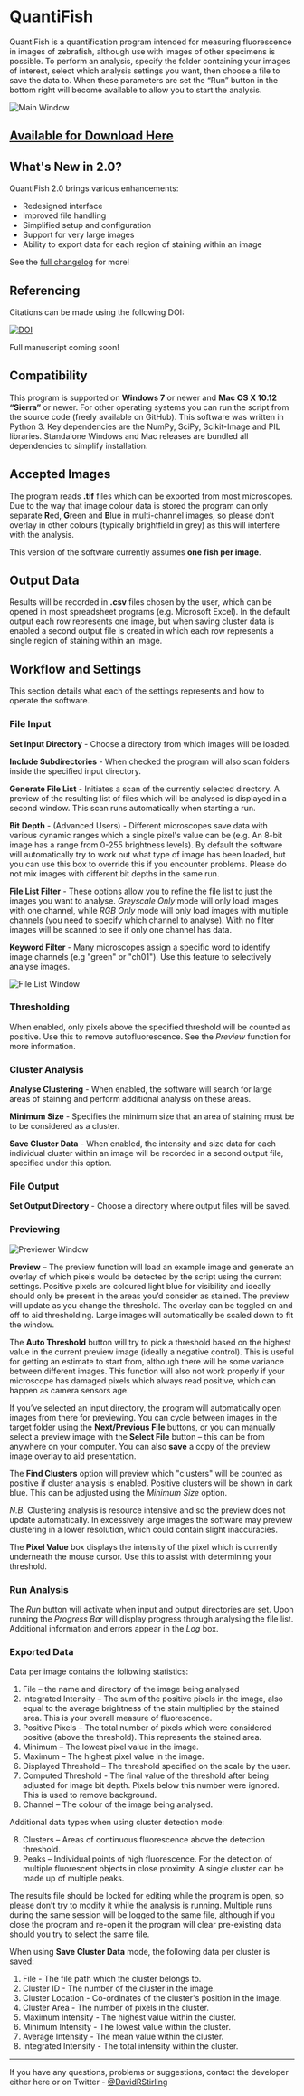 # QuantiFish

  QuantiFish is a quantification program intended for measuring fluorescence in images of zebrafish, although use with images of other specimens is possible. To perform an analysis, specify the folder containing your images of interest, select which analysis settings you want, then choose a file to save the data to. When these parameters are set the “Run” button in the bottom right will become available to allow you to start the analysis.
  
  ![Main Window](https://i.imgur.com/IY0PXlO.png "Main Window")


## [Available for Download Here](https://github.com/DavidStirling/QuantiFish/releases/)


##  What's New in 2.0?
  QuantiFish 2.0 brings various enhancements:
  - Redesigned interface
  - Improved file handling 
  - Simplified setup and configuration
  - Support for very large images
  - Ability to export data for each region of staining within an image
  
  See the [full changelog](https://github.com/DavidStirling/QuantiFish/blob/master/ChangeLog.txt) for more!
  
##  Referencing
 Citations can be made using the following DOI:
 
 [![DOI](https://zenodo.org/badge/DOI/10.5281/zenodo.1298429.svg)](https://doi.org/10.5281/zenodo.1298429)
 
 Full manuscript coming soon!


##  Compatibility
  This program is supported on **Windows 7** or newer and **Mac OS X 10.12 “Sierra”** or newer. For other operating systems you can run the script from the source code (freely available on GitHub). This software was written in Python 3. Key dependencies are the NumPy, SciPy, Scikit-Image and PIL libraries. Standalone Windows and Mac releases are bundled all dependencies to simplify installation.


## Accepted Images
  The program reads **.tif** files which can be exported from most microscopes. Due to the way that image colour data is stored the program can only separate **R**ed, **G**reen and **B**lue in multi-channel images, so please don’t overlay in other colours (typically brightfield in grey) as this will interfere with the analysis.
  
  This version of the software currently assumes **one fish per image**.

  
  
## Output Data
  Results will be recorded in **.csv** files chosen by the user, which can be opened in most spreadsheet programs (e.g. Microsoft Excel). In the default output each row represents one image, but when saving cluster data is enabled a second output file is created in which each row represents a single region of staining within an image.
  
## Workflow and Settings
  This section details what each of the settings represents and how to operate the software.
  
###  File Input

**Set Input Directory** - Choose a directory from which images will be loaded.

**Include Subdirectories** - When checked the program will also scan folders inside the specified input directory.

**Generate File List** - Initiates a scan of the currently selected directory. A preview of the resulting list of files which will be analysed is displayed in a second window. This scan runs automatically when starting a run.
  
**Bit Depth** - (Advanced Users) - Different microscopes save data with various dynamic ranges which a single pixel's value can be (e.g. An 8-bit image has a range from 0-255 brightness levels). By default the software will automatically try to work out what type of image has been loaded, but you can use this box to override this if you encounter problems. Please do not mix images with different bit depths in the same run.

**File List Filter** - These options allow you to refine the file list to just the images you want to analyse. *Greyscale Only* mode will only load images with one channel, while *RGB Only* mode will only load images with multiple channels (you need to specify which channel to analyse). With no filter images will be scanned to see if only one channel has data.

**Keyword Filter** - Many microscopes assign a specific word to identify image channels (e.g "green" or "ch01"). Use this feature to selectively analyse images.

  ![File List Window](https://i.imgur.com/l1UZ0Tp.png "File List Window")

### Thresholding

When enabled, only pixels above the specified threshold will be counted as positive. Use this to remove autofluorescence. See the *Preview* function for more information.

### Cluster Analysis

**Analyse Clustering** - When enabled, the software will search for large areas of staining and perform additional analysis on these areas.

**Minimum Size** - Specifies the minimum size that an area of staining must be to be considered as a cluster.

**Save Cluster Data** - When enabled, the intensity and size data for each individual cluster within an image will be recorded in a second output file, specified under this option.


###  File Output

**Set Output Directory** - Choose a directory where output files will be saved.
  

### Previewing

  ![Previewer Window](https://i.imgur.com/Mgxe6lO.png "Previewer Window" )

**Preview** – The preview function will load an example image and generate an overlay of which pixels would be detected by the script using the current settings. Positive pixels are coloured light blue for visibility and ideally should only be present in the areas you’d consider as stained. The preview will update as you change the threshold. The overlay can be toggled on and off to aid thresholding. Large images will automatically be scaled down to fit the window.

The **Auto Threshold** button will try to pick a threshold based on the highest value in the current preview image (ideally a negative control). This is useful for getting an estimate to start from, although there will be some variance between different images. This function will also not work properly if your microscope has damaged pixels which always read positive, which can happen as camera sensors age.

If you’ve selected an input directory, the program will automatically open images from there for previewing. You can cycle between images in the target folder using the **Next/Previous File** buttons, or you can manually select a preview image with the **Select File** button – this can be from anywhere on your computer. You can also **save** a copy of the preview image overlay to aid presentation.

The **Find Clusters** option will preview which "clusters" will be counted as positive if cluster analysis is enabled. Positive clusters will be shown in dark blue. This can be adjusted using the *Minimum Size* option.

*N.B.* Clustering analysis is resource intensive and so the preview does not update automatically. In excessively large images the software may preview clustering in a lower resolution, which could contain slight inaccuracies.
  
The **Pixel Value** box displays the intensity of the pixel which is currently underneath the mouse cursor. Use this to assist with determining your threshold.
  
###  Run Analysis
 
 The *Run* button will activate when input and output directories are set. Upon running the *Progress Bar* will display progress through analysing the file list. Additional information and errors appear in the *Log* box.
 
 
###  Exported Data
 
Data per image contains the following statistics:
1.	File – the name and directory of the image being analysed
2.	Integrated Intensity – The sum of the positive pixels in the image, also equal to the average brightness of the stain multiplied by the stained area. This is your overall measure of fluorescence.
3.	Positive Pixels – The total number of pixels which were considered positive (above the threshold). This represents the stained area.
4.	Minimum – The lowest pixel value in the image.
5.	Maximum – The highest pixel value in the image.
6.	Displayed Threshold – The threshold specified on the scale by the user.
7.  Computed Threshold - The final value of the threshold after being adjusted for image bit depth. Pixels below this number were ignored. This is used to remove background.
8.	Channel – The colour of the image being analysed.

Additional data types when using cluster detection mode:

8.  Clusters – Areas of continuous fluorescence above the detection threshold. 
9.  Peaks – Individual points of high fluorescence. For the detection of multiple fluorescent objects in close proximity. A single cluster can be made up of multiple peaks.

  The results file should be locked for editing while the program is open, so please don’t try to modify it while the analysis is running. Multiple runs during the same session will be logged to the same file, although if you close the program and re-open it the program will clear pre-existing data should you try to select the same file.

When using **Save Cluster Data** mode, the following data per cluster is saved:

1.  File - The file path which the cluster belongs to.
2.  Cluster ID - The number of the cluster in the image.
3.  Cluster Location - Co-ordinates of the cluster's position in the image.
4.	Cluster Area - The number of pixels in the cluster.
5.	Maximum Intensity - The highest value within the cluster.
6.  Minimum Intensity - The lowest value within the cluster.
7.  Average Intensity - The mean value within the cluster.
8.  Integrated Intensity - The total intensity within the cluster.

 - - - -


If you have any questions, problems or suggestions, contact the developer either here or on Twitter - [@DavidRStirling](https://www.twitter.com/DavidRStirling)
